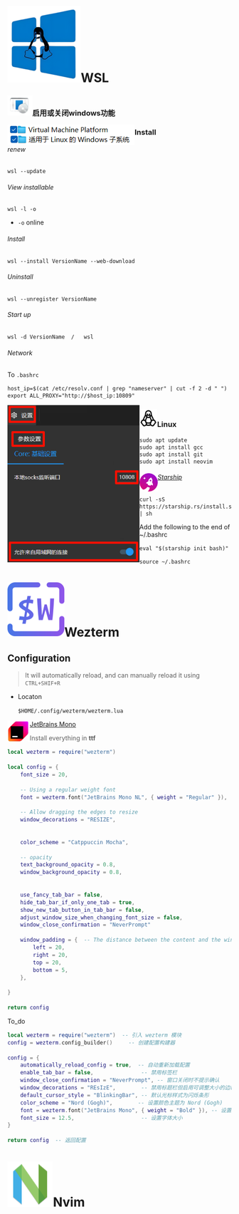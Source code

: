 





# <img src="./images/WSL.png" alt="WSL" style="zoom: 25%;" />WSL

### <img src="./images/启用或关闭windows功能.png" alt="启用或关闭windows功能" style="zoom:25%;" />启用或关闭windows功能

<img src="./images/image-20241021224830326.png" align="left" alt="image-20241021224830326" />





### Install



###### renew

```shell
wsl --update
```



###### View installable

```shell
wsl -l -o
```

- `-o` online



###### Install

```shell
wsl --install VersionName --web-download
```



###### Uninstall

```shell
wsl --unregister VersionName
```



###### Start up

```shell
wsl -d VersionName	/	wsl 
```



###### Network

To `.bashrc`

```shell
host_ip=$(cat /etc/resolv.conf | grep "nameserver" | cut -f 2 -d " ")
export ALL_PROXY="http://$host_ip:10809"
```





<img src="./images/image-20241030195706956.png" align=
left alt="image-20241030195706956" style="zoom: 80%;" />



### <img src="./images/linux.png" alt="linux" style="zoom:5%;" />Linux

```shell
sudo apt update
sudo apt install gcc
sudo apt install git 
sudo apt install neovim
```



###### <img src="./images/Starship.png" alt="Starship" align="left" style="zoom:8%;" />[Starship](https://starship.rs/)

```shell
curl -sS https://starship.rs/install.sh | sh
```



Add the following to the end of ~/.bashrc

```shell
eval "$(starship init bash)" 
```

```shell
source ~/.bashrc 
```




# <img src="./images/wezterm.png" alt="wezterm" style="zoom: 25%;" />Wezterm







## Configuration



> It will automatically reload, and can manually reload it using `CTRL+SHIF+R`

- Locaton

  `$HOME/.config/wezterm/wezterm.lua`





<img src="./images/JetBrains Mono.png" align="left" alt="JetBrains Mono" style="zoom: 25%;" />[JetBrains Mono](https://www.jetbrains.com/lp/mono/)

> Install everything in **ttf**




```lua
local wezterm = require("wezterm")

local config = {
    font_size = 20,
    
    -- Using a regular weight font
    font = wezterm.font("JetBrains Mono NL", { weight = "Regular" }),
    
    -- Allow dragging the edges to resize
    window_decorations = "RESIZE",
    
    
    color_scheme = "Catppuccin Mocha",
    
    -- opacity
    text_background_opacity = 0.8,
    window_background_opacity = 0.8,
    
      
    use_fancy_tab_bar = false,
    hide_tab_bar_if_only_one_tab = true,
    show_new_tab_button_in_tab_bar = false,
    adjust_window_size_when_changing_font_size = false,
    window_close_confirmation = "NeverPrompt"
    
    window_padding = {	-- The distance between the content and the windows edges
        left = 20,
        right = 20,
        top = 20,
        bottom = 5,
    },
    
}

return config

```





To_do 

```lua
local wezterm = require("wezterm")  -- 引入 wezterm 模块
config = wezterm.config_builder()     -- 创建配置构建器

config = {
    automatically_reload_config = true,  -- 自动重新加载配置
    enable_tab_bar = false,               -- 禁用标签栏
    window_close_confirmation = "NeverPrompt", -- 窗口关闭时不提示确认
    window_decorations = "REsIzE",        -- 禁用标题栏但启用可调整大小的边框
    default_cursor_style = "BlinkingBar", -- 默认光标样式为闪烁条形
    color_scheme = "Nord (Gogh)",        -- 设置颜色主题为 Nord (Gogh)
    font = wezterm.font("JetBrains Mono", { weight = "Bold" }), -- 设置字体为 JetBrains Mono，加粗
    font_size = 12.5,                     -- 设置字体大小
}

return config  -- 返回配置

```



# <img src="./images/nvim-icon.png" alt="nvim-icon" style="zoom:20%;" />Nvim

